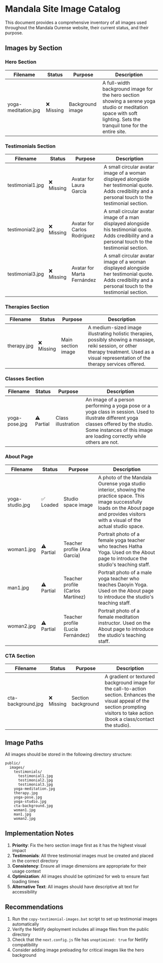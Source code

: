 # Mandala Site Image Catalog

This document provides a comprehensive inventory of all images used throughout the Mandala Ourense website, their current status, and their purpose.

## Images by Section

### Hero Section

| Filename | Status | Purpose | Description |
|----------|--------|---------|-------------|
| yoga-meditation.jpg | ❌ Missing | Background image | A full-width background image for the hero section showing a serene yoga studio or meditation space with soft lighting. Sets the tranquil tone for the entire site. |

### Testimonials Section

| Filename | Status | Purpose | Description |
|----------|--------|---------|-------------|
| testimonial1.jpg | ❌ Missing | Avatar for Laura García | A small circular avatar image of a woman displayed alongside her testimonial quote. Adds credibility and a personal touch to the testimonial section. |
| testimonial2.jpg | ❌ Missing | Avatar for Carlos Rodríguez | A small circular avatar image of a man displayed alongside his testimonial quote. Adds credibility and a personal touch to the testimonial section. |
| testimonial3.jpg | ❌ Missing | Avatar for Marta Fernández | A small circular avatar image of a woman displayed alongside her testimonial quote. Adds credibility and a personal touch to the testimonial section. |

### Therapies Section

| Filename | Status | Purpose | Description |
|----------|--------|---------|-------------|
| therapy.jpg | ❌ Missing | Main section image | A medium-sized image illustrating holistic therapies, possibly showing a massage, reiki session, or other therapy treatment. Used as a visual representation of the therapy services offered. |

### Classes Section

| Filename | Status | Purpose | Description |
|----------|--------|---------|-------------|
| yoga-pose.jpg | ⚠️ Partial | Class illustration | An image of a person performing a yoga pose or a yoga class in session. Used to illustrate different yoga classes offered by the studio. Some instances of this image are loading correctly while others are not. |

### About Page

| Filename | Status | Purpose | Description |
|----------|--------|---------|-------------|
| yoga-studio.jpg | ✅ Loaded | Studio space image | A photo of the Mandala Ourense yoga studio interior, showing the practice space. This image successfully loads on the About page and provides visitors with a visual of the actual studio space. |
| woman1.jpg | ⚠️ Partial | Teacher profile (Ana García) | Portrait photo of a female yoga teacher who teaches Hatha Yoga. Used on the About page to introduce the studio's teaching staff. |
| man1.jpg | ⚠️ Partial | Teacher profile (Carlos Martínez) | Portrait photo of a male yoga teacher who teaches Daoyin Yoga. Used on the About page to introduce the studio's teaching staff. |
| woman2.jpg | ⚠️ Partial | Teacher profile (Lucía Fernández) | Portrait photo of a female meditation instructor. Used on the About page to introduce the studio's teaching staff. |

### CTA Section

| Filename | Status | Purpose | Description |
|----------|--------|---------|-------------|
| cta-background.jpg | ❌ Missing | Section background | A gradient or textured background image for the call-to-action section. Enhances the visual appeal of the section prompting visitors to take action (book a class/contact the studio). |

## Image Paths

All images should be stored in the following directory structure:

```
public/
  images/
    testimonials/
      testimonial1.jpg
      testimonial2.jpg
      testimonial3.jpg
    yoga-meditation.jpg
    therapy.jpg
    yoga-pose.jpg
    yoga-studio.jpg
    cta-background.jpg
    woman1.jpg
    man1.jpg
    woman2.jpg
```

## Implementation Notes

1. **Priority**: Fix the hero section image first as it has the highest visual impact
2. **Testimonials**: All three testimonial images must be created and placed in the correct directory
3. **Consistency**: Ensure all image dimensions are appropriate for their usage context
4. **Optimization**: All images should be optimized for web to ensure fast loading times
5. **Alternative Text**: All images should have descriptive alt text for accessibility

## Recommendations

1. Run the `copy-testimonial-images.bat` script to set up testimonial images automatically
2. Verify the Netlify deployment includes all image files from the public directory
3. Check that the `next.config.js` file has `unoptimized: true` for Netlify compatibility
4. Consider adding image preloading for critical images like the hero background 